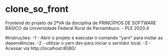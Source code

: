 # clone_so_front
Frontend do projeto da 2ªVA da disciplina de PRINCÍPIOS DE SOFTWARE BÁSICO da Universidade Federal Rural de Pernambuco. - PLE 2020.4

#Instruções:
-1 - Abrir o projeto e executar o comando "yarn" para instlar as dependências.
-2 - utilizar o yarn dev para iniciar o servidor local.
-3 - Acessar via http://localhost:8080/
